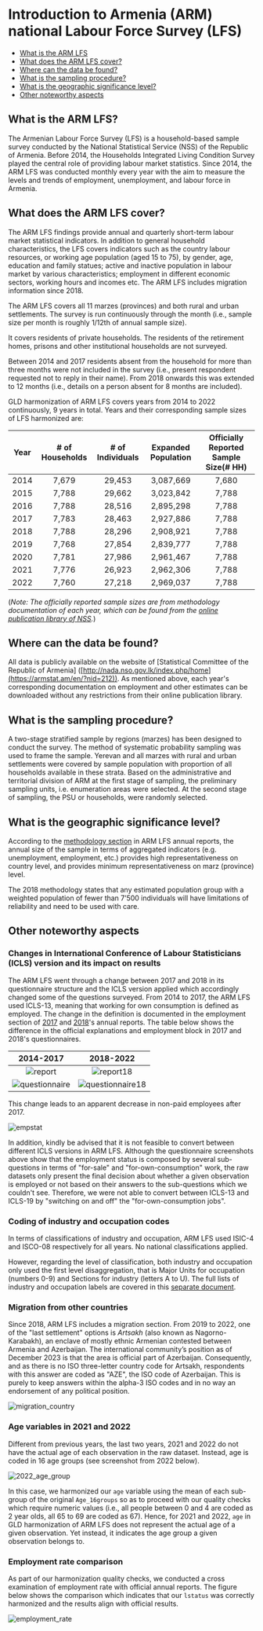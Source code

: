 # Introduction to Armenia (ARM) national Labour Force Survey (LFS)

- [What is the ARM LFS](#what-is-the-arm-lfs)
- [What does the ARM LFS cover?](#what-does-the-arm-lfs-cover)
- [Where can the data be found?](#where-can-the-data-be-found)
- [What is the sampling procedure?](#what-is-the-sampling-procedure)
- [What is the geographic significance level?](#what-is-the-geographic-significance-level)
- [Other noteworthy aspects](#other-noteworthy-aspects)

## What is the ARM LFS?

The Armenian Labour Force Survey (LFS) is a household-based sample survey conducted by the National Statistical Service (NSS) of the Republic of Armenia. Before 2014, the Households Integrated Living Condition Survey played the central role of providing labour market statistics. Since 2014, the ARM LFS was conducted monthly every year with the aim to measure the levels and trends of employment, unemployment, and labour force in Armenia. 


## What does the ARM LFS cover?

The ARM LFS findings provide annual and quarterly short-term labour market statistical indicators. In addition to general household characteristics, the LFS covers indicators such as the country labour resources, or working age population (aged 15 to 75), by gender, age, education and family statues; active and inactive population in labour market by various characteristics; employment in different economic sectors, working hours and incomes etc. The ARM LFS includes migration information since 2018. 

The ARM LFS covers all 11 marzes (provinces) and both rural and urban settlements. The survey is run continuously through the month (i.e., sample size per month is roughly 1/12th of annual sample size).

It covers residents of private households. The residents of the retirement homes, prisons
and other institutional households are not surveyed.

Between 2014 and 2017 residents absent from the household for more than three months were not included in the survey (i.e., present respondent requested not to reply in their name). From 2018 onwards this was extended to 12 months (i.e., details on a person absent for 8 months are included).

GLD harmonization of ARM LFS covers years from 2014 to 2022 continuously, 9 years in total. Years and their corresponding sample sizes of LFS harmonized are:

| **Year**	| **# of Households**	| **# of Individuals**	| **Expanded Population**	| **Officially Reported Sample Size(# HH)**	| 
| :------:	| :-------:		| :-------:	 	| :-------:	 	| :-------:	| 
| 2014 | 7,679         | 29,453      |  3,087,669  |   7,680   |
| 2015 | 7,788         | 29,662      |  3,023,842  |   7,788   | 
| 2016 | 7,788         | 28,516      |  2,895,298  |   7,788   | 
| 2017 | 7,783         | 28,463      |  2,927,886  |   7,788   | 
| 2018 | 7,788         | 28,296      |  2,908,921  |   7,788   |
| 2019 | 7,768         | 27,854      |  2,839,777  |   7,788   | 
| 2020 | 7,781         | 27,986      |  2,961,467  |   7,788   |
| 2021 | 7,776         | 26,923      |  2,962,306  |   7,788   | 
| 2022 | 7,760         | 27,218      |  2,969,037  |   7,788   | 

(*Note: The officially reported sample sizes are from methodology documentation of each year, which can be found from the [online publication library of NSS](https://armstat.am/en/?nid=82&year=2013).*)  

## Where can the data be found?

All data is publicly available on the website of [Statistical Committee of the Republic of Armenia] ([http://nada.nso.gov.lk/index.php/home](https://armstat.am/en/?nid=212)). As mentioned above, each year's corresponding documentation on employment and other estimates can be downloaded without any restrictions from their online publication library.

## What is the sampling procedure?

A two-stage stratified sample by regions (marzes) has been designed to conduct the survey. The method of systematic probability sampling was used to frame the sample. Yerevan and all marzes with rural and urban settlements were covered by sample population with proportion of all households available in these strata. Based on the administrative and territorial division of ARM at the first stage of sampling, the preliminary sampling units, i.e. enumeration areas were selected. At the second stage of sampling, the PSU or households, were randomly selected.  

## What is the geographic significance level?

According to the [methodology section](utilities/ARM_2018_methodologies.pdf) in ARM LFS annual reports, the annual size of the sample in terms of aggregated indicators (e.g. unemployment, employment, etc.) provides high representativeness on country level, and provides minimum representativeness on marz (province) level.

The 2018 methodology states that any estimated population group with a weighted population of fewer than 7’500 individuals will have limitations of reliability and need to be used with care.

## Other noteworthy aspects  

### Changes in International Conference of Labour Statisticians (ICLS) version and its impact on results  

The ARM LFS went through a change between 2017 and 2018 in its questionnaire structure and the ICLS version applied which accordingly changed some of the questions surveyed. From 2014 to 2017, the ARM LFS used ICLS-13, meaning that working for own consumption is defined as employed. The change in the definition is documented in the employment section of [2017](utilities/ARM_2014-2017_employment_definition.pdf) and [2018](utilities/ARM_2018_employment_definition.pdf)'s annual reports. The table below shows the difference in the official explanations and employment block in 2017 and 2018's questionnaires.  

|  **2014-2017**	|  **2018-2022**	| 
| :-------------:	| :------------:	|
|![report](utilities/2017_evidence.png) | ![report18](utilities/2018_evidence.png) | 
|![questionnaire](utilities/2017_question.png) | ![questionnaire18](utilities/2018_question.png) |

This change leads to an apparent decrease in non-paid employees after 2017.

![empstat](utilities/empstat.png)

In addition, kindly be advised that it is not feasible to convert between different ICLS versions in ARM LFS. Although the questionnaire screenshots above show that the employment status is composed by several sub-questions in terms of "for-sale" and "for-own-consumption" work, the raw datasets only present the final decision about whether a given observation is employed or not based on their answers to the sub-questions which we couldn't see. Therefore, we were not able to convert between ICLS-13 and ICLS-19 by "switching on and off" the "for-own-consumption jobs".  

### Coding of industry and occupation codes

In terms of classifications of industry and occupation, ARM LFS used ISIC-4 and ISCO-08 respectively for all years. No national classifications applied. 

However, regarding the level of classification, both industry and occupation only used the first level disaggregation, that is Major Units for occupation (numbers 0-9) and Sections for industry (letters A to U). The full lists of industry and occupation labels are covered in this [separate document](Classifications_of_Industry_and_Occupation.md). 

### Migration from other countries

Since 2018, ARM LFS includes a migration section. From 2019 to 2022, one of the "last settlement" options is *Artsakh* (also known as Nagorno-Karabakh), an enclave of mostly ethnic Armenian contested between Armenia and Azerbaijan. The international community’s position as of December 2023 is that the area is official part of Azerbaijan. Consequently, and as there is no ISO three-letter country code for Artsakh, respondents with this answer are coded as "AZE", the ISO code of Azerbaijan. This is purely to keep answers within the alpha-3 ISO codes and in no way an endorsement of any political position. 

![migration_country](utilities/migration.png)

### Age variables in 2021 and 2022

Different from previous years, the last two years, 2021 and 2022 do not have the actual age of each observation in the raw dataset. Instead, age is coded in 16 age groups (see screenshot from 2022 below).

![2022_age_group](utilities/age_groups.png)

In this case, we harmonized our `age` variable using the mean of each sub-group of the original `Age_16groups` so as to proceed with our quality checks which require numeric values (i.e., all people between 0 and 4 are coded as 2 year olds, all 65 to 69 are coded as 67). Hence, for 2021 and 2022, `age` in GLD harmonization of ARM LFS does not represent the actual age of a given observation. Yet instead, it indicates the age group a given observation belongs to. 

### Employment rate comparison

As part of our harmonization quality checks, we conducted a cross examination of employment rate with official annual reports. The figure below shows the comparison which indicates that our `lstatus` was correctly harmonized and the results align with official results. 

![employment_rate](utilities/employment_comparison.png)
